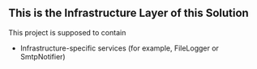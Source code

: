 ﻿## This is the Infrastructure Layer of this Solution

This project is supposed to contain
* Infrastructure-specific services (for example, FileLogger or SmtpNotifier)